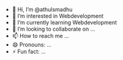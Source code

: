 - 👋 Hi, I’m @athulsmadhu
- 👀 I’m interested in Webdevelopment
- 🌱 I’m currently learning Webdevelopment
- 💞️ I’m looking to collaborate on ...
- 📫 How to reach me ...
- 😄 Pronouns: ...
- ⚡ Fun fact: ...

<!---
athulsmadhu/athulsmadhu is a ✨ special ✨ repository because its `README.md` (this file) appears on your GitHub profile.
You can click the Preview link to take a look at your changes.
--->

